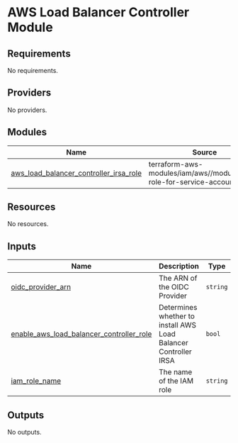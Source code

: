 # AWS Load Balancer Controller Module


<!-- BEGIN_TF_DOCS -->
## Requirements

No requirements.

## Providers

No providers.

## Modules

| Name | Source | Version |
|------|--------|---------|
| <a name="module_aws_load_balancer_controller_irsa_role"></a> [aws\_load\_balancer\_controller\_irsa\_role](#module\_aws\_load\_balancer\_controller\_irsa\_role) | terraform-aws-modules/iam/aws//modules/iam-role-for-service-accounts-eks | ~> 5.0 |

## Resources

No resources.

## Inputs

| Name | Description | Type | Default | Required |
|------|-------------|------|---------|:--------:|
| <a name="input_oidc_provider_arn"></a> [oidc\_provider\_arn](#input\_oidc\_provider\_arn) | The ARN of the OIDC Provider | `string` | n/a | yes |
| <a name="input_enable_aws_load_balancer_controller_role"></a> [enable\_aws\_load\_balancer\_controller\_role](#input\_enable\_aws\_load\_balancer\_controller\_role) | Determines whether to install AWS Load Balancer Controller IRSA | `bool` | `true` | no |
| <a name="input_iam_role_name"></a> [iam\_role\_name](#input\_iam\_role\_name) | The name of the IAM role | `string` | `"aws-load-balancer-controller"` | no |

## Outputs

No outputs.
<!-- END_TF_DOCS -->